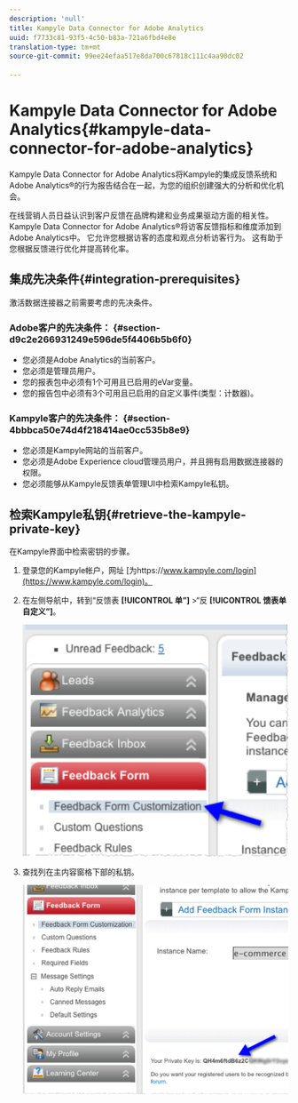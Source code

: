 ```yaml
---
description: 'null'
title: Kampyle Data Connector for Adobe Analytics
uuid: f7733c81-93f5-4c50-b83a-721a6fbd4e8e
translation-type: tm+mt
source-git-commit: 99ee24efaa517e8da700c67818c111c4aa90dc02

---
```



# Kampyle Data Connector for Adobe Analytics{#kampyle-data-connector-for-adobe-analytics}

Kampyle Data Connector for Adobe Analytics将Kampyle的集成反馈系统和Adobe Analytics®的行为报告结合在一起，为您的组织创建强大的分析和优化机会。

在线营销人员日益认识到客户反馈在品牌构建和业务成果驱动方面的相关性。 Kampyle Data Connector for Adobe Analytics®将访客反馈指标和维度添加到Adobe Analytics中。 它允许您根据访客的态度和观点分析访客行为。 这有助于您根据反馈进行优化并提高转化率。

## 集成先决条件{#integration-prerequisites}

激活数据连接器之前需要考虑的先决条件。

### Adobe客户的先决条件： {#section-d9c2e266931249e596de5f4406b5b6f0}

* 您必须是Adobe Analytics的当前客户。
* 您必须是管理员用户。
* 您的报表包中必须有1个可用且已启用的eVar变量。
* 您的报告包中必须有3个可用且已启用的自定义事件(类型：计数器)。

### Kampyle客户的先决条件： {#section-4bbbca50e74d4f218414ae0cc535b8e9}

* 您必须是Kampyle网站的当前客户。
* 您必须是Adobe Experience cloud管理员用户，并且拥有启用数据连接器的权限。
* 您必须能够从Kampyle反馈表单管理UI中检索Kampyle私钥。

## 检索Kampyle私钥{#retrieve-the-kampyle-private-key}

在Kampyle界面中检索密钥的步骤。

1. 登录您的Kampyle帐户，网址 [为https://www.kampyle.com/login](https://www.kampyle.com/login)。
1. 在左侧导航中，转到“反馈表 **[!UICONTROL 单”]** &gt;“反 **[!UICONTROL 馈表单自定义”]**。

   ![](assets/retrieve_key1.png)

1. 查找列在主内容窗格下部的私钥。

   ![](assets/retrieve_key2.png)
